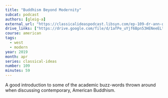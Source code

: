 ```yaml
---
title: "Buddhism Beyond Modernity"
subcat: podcast
authors: [gleig-a]
external_url: "https://classicalideaspodcast.libsyn.com/ep-109-dr-ann-gleig-and-buddhism-beyond-modernity"
drive_links: ["https://drive.google.com/file/d/1afPe_uYjf6Bpn53HENeeELte0KPFLv9O/view?usp=drivesdk"]
course: american
tags:
  - west
  - modern
year: 2019
month: apr
series: classical-ideas
number: 109
minutes: 59
---
```


A good introduction to some of the academic buzz-words thrown around when discussing contemporary, American Buddhism.

